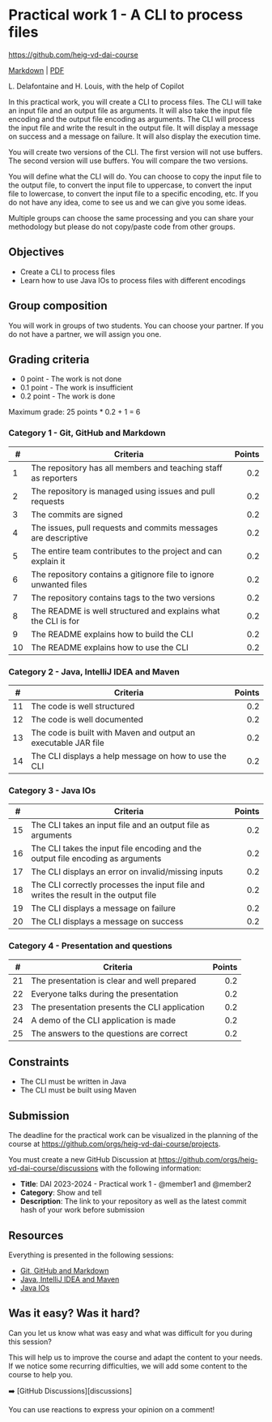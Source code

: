 [markdown]:
  https://github.com/heig-vd-dai-course/heig-vd-dai-course/blob/main/06-practical-work-1/README.md
[pdf]:
  https://heig-vd-dai-course.github.io/heig-vd-dai-course/06-practical-work-1/06-practical-work-1.pdf

# Practical work 1 - A CLI to process files

<https://github.com/heig-vd-dai-course>

[Markdown][markdown] | [PDF][pdf]

L. Delafontaine and H. Louis, with the help of Copilot

In this practical work, you will create a CLI to process files. The CLI will
take an input file and an output file as arguments. It will also take the input
file encoding and the output file encoding as arguments. The CLI will process
the input file and write the result in the output file. It will display a
message on success and a message on failure. It will also display the execution
time.

You will create two versions of the CLI. The first version will not use buffers.
The second version will use buffers. You will compare the two versions.

You will define what the CLI will do. You can choose to copy the input file to
the output file, to convert the input file to uppercase, to convert the input
file to lowercase, to convert the input file to a specific encoding, etc. If you
do not have any idea, come to see us and we can give you some ideas.

Multiple groups can choose the same processing and you can share your
methodology but please do not copy/paste code from other groups.

## Objectives

- Create a CLI to process files
- Learn how to use Java IOs to process files with different encodings

## Group composition

You will work in groups of two students. You can choose your partner. If you do
not have a partner, we will assign you one.

## Grading criteria

- 0 point - The work is not done
- 0.1 point - The work is insufficient
- 0.2 point - The work is done

Maximum grade: 25 points \* 0.2 + 1 = 6

### Category 1 - Git, GitHub and Markdown

| #   | Criteria                                                          | Points |
| --- | ----------------------------------------------------------------- | -----: |
| 1   | The repository has all members and teaching staff as reporters    |    0.2 |
| 2   | The repository is managed using issues and pull requests          |    0.2 |
| 3   | The commits are signed                                            |    0.2 |
| 4   | The issues, pull requests and commits messages are descriptive    |    0.2 |
| 5   | The entire team contributes to the project and can explain it     |    0.2 |
| 6   | The repository contains a gitignore file to ignore unwanted files |    0.2 |
| 7   | The repository contains tags to the two versions                  |    0.2 |
| 8   | The README is well structured and explains what the CLI is for    |    0.2 |
| 9   | The README explains how to build the CLI                          |    0.2 |
| 10  | The README explains how to use the CLI                            |    0.2 |

### Category 2 - Java, IntelliJ IDEA and Maven

| #   | Criteria                                                       | Points |
| --- | -------------------------------------------------------------- | -----: |
| 11  | The code is well structured                                    |    0.2 |
| 12  | The code is well documented                                    |    0.2 |
| 13  | The code is built with Maven and output an executable JAR file |    0.2 |
| 14  | The CLI displays a help message on how to use the CLI          |    0.2 |

### Category 3 - Java IOs

| #   | Criteria                                                                            | Points |
| --- | ----------------------------------------------------------------------------------- | -----: |
| 15  | The CLI takes an input file and an output file as arguments                         |    0.2 |
| 16  | The CLI takes the input file encoding and the output file encoding as arguments     |    0.2 |
| 17  | The CLI displays an error on invalid/missing inputs                                 |    0.2 |
| 18  | The CLI correctly processes the input file and writes the result in the output file |    0.2 |
| 19  | The CLI displays a message on failure                                               |    0.2 |
| 20  | The CLI displays a message on success                                               |    0.2 |

### Category 4 - Presentation and questions

| #   | Criteria                                      | Points |
| --- | --------------------------------------------- | -----: |
| 21  | The presentation is clear and well prepared   |    0.2 |
| 22  | Everyone talks during the presentation        |    0.2 |
| 23  | The presentation presents the CLI application |    0.2 |
| 24  | A demo of the CLI application is made         |    0.2 |
| 25  | The answers to the questions are correct      |    0.2 |

## Constraints

- The CLI must be written in Java
- The CLI must be built using Maven

## Submission

The deadline for the practical work can be visualized in the planning of the
course at <https://github.com/orgs/heig-vd-dai-course/projects>.

You must create a new GitHub Discussion at
<https://github.com/orgs/heig-vd-dai-course/discussions> with the following
information:

- **Title**: DAI 2023-2024 - Practical work 1 - @member1 and @member2
- **Category**: Show and tell
- **Description**: The link to your repository as well as the latest commit hash
  of your work before submission

## Resources

Everything is presented in the following sessions:

- [Git, GitHub and Markdown](../06-practical-work-1/README.md)
- [Java, IntelliJ IDEA and Maven](../04-java-intellij-idea-and-maven/README.md)
- [Java IOs](../05-java-ios/README.md)

## Was it easy? Was it hard?

Can you let us know what was easy and what was difficult for you during this
session?

This will help us to improve the course and adapt the content to your needs. If
we notice some recurring difficulties, we will add some content to the course to
help you.

:arrow_right: [GitHub Discussions][discussions]

You can use reactions to express your opinion on a comment!
